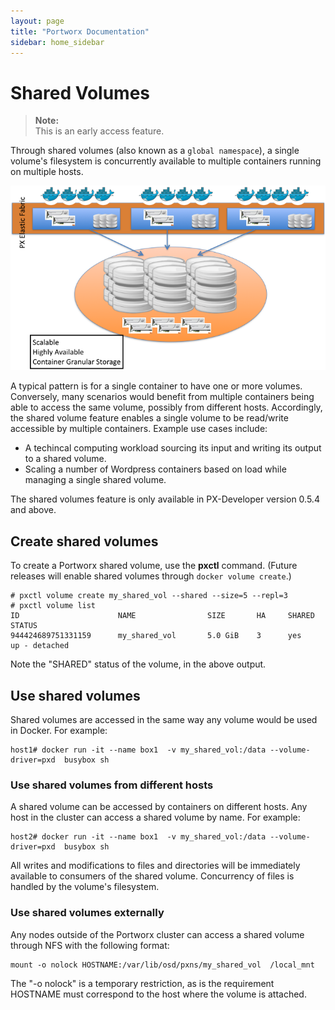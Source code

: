 ```yaml
---
layout: page
title: "Portworx Documentation"
sidebar: home_sidebar
---
```

# Shared Volumes

>**Note:**<br/> This is an early access feature.

Through shared volumes (also known as a `global namespace`), a single volume's filesystem is concurrently available to multiple containers running on multiple hosts.

![Conceptual diagram of shared virtual volumes](images/shared-virtual-volumes.png "Conceptual diagram of shared virtual volumes")

A typical pattern is for a single container to have one or more volumes. Conversely, many scenarios would benefit from multiple containers being able to access the same volume, possibly from different hosts. Accordingly, the shared volume feature enables a single volume to be read/write accessible by multiple containers. Example use cases include:

* A techincal computing workload sourcing its input and writing its output to a shared volume.
* Scaling a number of Wordpress containers based on load while managing a single shared volume.

The shared volumes feature is only available in PX-Developer version 0.5.4 and above.

## Create shared volumes
To create a Portworx shared volume, use the **pxctl** command.  (Future releases will enable shared volumes through `docker volume create`.)

```
# pxctl volume create my_shared_vol --shared --size=5 --repl=3
# pxctl volume list
ID			            NAME		        SIZE	   HA	  SHARED	STATUS
944424689751331159	    my_shared_vol	    5.0 GiB	   3	  yes	    up - detached
```

Note the "SHARED" status of the volume, in the above output.

## Use shared volumes
Shared volumes are accessed in the same way any  volume would be used in Docker.  For example:

```
host1# docker run -it --name box1  -v my_shared_vol:/data --volume-driver=pxd  busybox sh
```

### Use shared volumes from different hosts
A shared volume can be accessed by containers on different hosts. Any host in the cluster can access a shared volume by name.
For example:

```
host2# docker run -it --name box1  -v my_shared_vol:/data --volume-driver=pxd  busybox sh
```

All writes and modifications to files and directories will be immediately available to consumers of the shared volume. Concurrency of files is handled by the volume's filesystem.

### Use shared volumes externally
Any nodes outside of the Portworx cluster can access a shared volume through NFS with the following format:
```
mount -o nolock HOSTNAME:/var/lib/osd/pxns/my_shared_vol  /local_mnt
```

The "-o nolock" is a temporary restriction, as is the requirement HOSTNAME must correspond to the host where the volume is attached.
